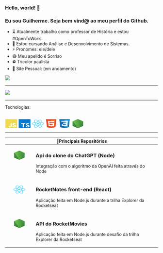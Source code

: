 ### Hello, world! 👋 
### Eu sou Guilherme. Seja bem vind@ ao meu perfil do Github. 

- ⏳ Atualmente trabalho como professor de História e estou #OpenToWork
- 🌱 Estou cursando Análise e Desenvolvimento de Sistemas.
- ⚡ Pronomes: ele/dele
- 😄 Meu apelido é Sorriso
- ⚽ Tricolor paulista
- 💾 Site Pessoal: (em andamento)


<div> 
  <a href="https://www.linkedin.com/in/guitotti" target="_blank"><img src="https://img.shields.io/badge/-LinkedIn-%230077B5?style=for-the-badge&logo=linkedin&logoColor=white" target="_blank"></a> 
</div>

***

<div>
  <img height="300em" src="https://github-readme-stats.vercel.app/api/top-langs/?username=guitotti&layout=donut&theme=dark"/>
</div>


***

Tecnologias:
<div style="display: inline_block"><br>
  <img align="center" alt="Js" height="30" width="40" src="https://raw.githubusercontent.com/devicons/devicon/master/icons/javascript/javascript-plain.svg">
  <img align="center" alt="Ts" height="30" width="40" src="https://raw.githubusercontent.com/devicons/devicon/master/icons/typescript/typescript-plain.svg">
  <img align="center" alt="React" height="30" width="40" src="https://raw.githubusercontent.com/devicons/devicon/master/icons/react/react-original.svg">
  <img align="center" alt="HTML" height="30" width="40" src="https://raw.githubusercontent.com/devicons/devicon/master/icons/html5/html5-original.svg">
  <img align="center" alt="CSS" height="30" width="40" src="https://raw.githubusercontent.com/devicons/devicon/master/icons/css3/css3-original.svg">
  <img align="center" alt="CSS" height="30" width="40" src="https://raw.githubusercontent.com/devicons/devicon/master/icons/nodejs/nodejs-original.svg">
</div>
  
***

<table>
  <thead>
    <tr>
      <th colspan="2" width="2000">📌Principais Repositórios</th>
    </tr>
  </thead>
  <tbody>
    <tr>
      <td align="center" valign="top" width="80"><br />
	<a href="https://github.com/guitotti/node-chatgpt-api">
          <img align="center" alt="CSS" height="30" width="40" src="https://raw.githubusercontent.com/devicons/devicon/master/icons/nodejs/nodejs-original.svg">
        </a>
      </td>
      <td valign="top">
	<h3>Api do clone do ChatGPT (Node)</h3>
	<p>Integração com o algoritmo da OpenAI feita através do Node</p>
      </td>
    </tr>
    <tr>
      <td align="center" valign="top" width="80"><br />
	<a href="https://github.com/guitotti/rocketnotes-frontend">
          <img align="center" alt="CSS" height="30" width="40" src="https://raw.githubusercontent.com/devicons/devicon/master/icons/react/react-original.svg">
        </a>
      </td>
      <td valign="top">
	<h3>RocketNotes front-end (React)</h3>
	<p>Aplicação feita em Node.js durante a trilha Explorer da Rocketseat</p>
      </td>
    </tr>
    <tr>
      <td align="center" valign="top" width="80"><br />
	<a href="https://github.com/guitotti/rocketmovies-backend">
          <img align="center" alt="CSS" height="30" width="40" src="https://raw.githubusercontent.com/devicons/devicon/master/icons/nodejs/nodejs-original.svg">
        </a>
      </td>
      <td valign="top">
	<h3>API do RocketMovies</h3>
	<p>Aplicação feita em Node.js durante desafio da trilha Explorer da Rocketseat</p>
      </td>
    </tr>
  </tbody>
</table>

